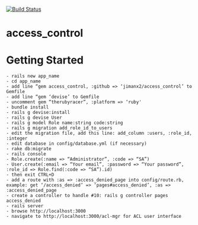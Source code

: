 [![Build Status](https://drone.io/github.com/jimanx2/access_control/status.png)](https://drone.io/github.com/jimanx2/access_control/latest)

access_control
==============

Getting Started
===
    - rails new app_name
    - cd app_name
    - add line “gem access_control, :github => ‘jimanx2/access_control’ to Gemfile
    - add line “gem ‘devise’ to Gemfile
    - uncomment gem “therubyracer”, :platform => ‘ruby'
    - bundle install
    - rails g devise:install
    - rails g devise User
    - rails g model Role name:string code:string
    - rails g migration add_role_id_to_users
    - edit the migration file, add this line: add_column :users, :role_id, :integer
    - edit database in config/database.yml (if necessary)
    - rake db:migrate
    - rails console
    - Role.create(:name => “Administrator”, :code => “SA”)
    - User.create(:email => “Your email”, :password => “Your password”, :role_id => Role.find(:code => “SA”).id)
    - then exit CTRL+D 
    - add a route with :as => :access_denied_page into config/route.rb, example: get ‘/access_denied’ => ‘pages#access_denied’, :as => :access_denied_page
    - create a controller to handle #10: rails g controller pages access_denied
    - rails server
    - browse http://localhost:3000
    - navigate to http://localhost:3000/acl-mgr for ACL user interface
